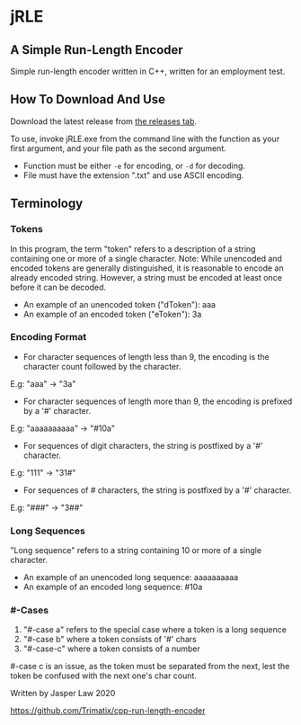 # jRLE
## A Simple Run-Length Encoder
Simple run-length encoder written in C++, written for an employment test.

## How To Download And Use
Download the latest release from [the releases tab](https://github.com/Trimatix/cpp-run-length-encoder/releases).

To use, invoke jRLE.exe from the command line with the function as your first argument, and your file path as the second argument.
- Function must be either `-e` for encoding, or `-d` for decoding.
- File must have the extension ".txt" and use ASCII encoding.

## Terminology
### Tokens
In this program, the term "token" refers to a description of a string containing one or more of a single character.
Note: While unencoded and encoded tokens are generally distinguished, it is reasonable to encode an already encoded string. However, a string must be encoded at least once before it can be decoded.

+ An example of an unencoded token ("dToken"): aaa
+ An example of an encoded token ("eToken"): 3a

### Encoding Format
- For character sequences of length less than 9, the encoding is the character count followed by the character.

E.g: "aaa" -> "3a"

- For character sequences of length more than 9, the encoding is prefixed by a '#' character.

E.g: "aaaaaaaaaa" -> "#10a"

- For sequences of digit characters, the string is postfixed by a '#' character.

E.g: "111" -> "31#"

- For sequences of # characters, the string is postfixed by a '#' character.

E.g: "###" -> "3##"

### Long Sequences
"Long sequence" refers to a string containing 10 or more of a single character.

+ An example of an unencoded long sequence: aaaaaaaaaa
+ An example of an encoded long sequence: #10a

### #-Cases
1. "#-case a" refers to the special case where a token is a long sequence
2. "#-case b"                            where a token consists of '#' chars
3. "#-case-c"                            where a token consists of a number

#-case c is an issue, as the token must be separated from the next, lest the token be confused with the next one's char count.
 
 Written by Jasper Law 2020
 
 https://github.com/Trimatix/cpp-run-length-encoder
